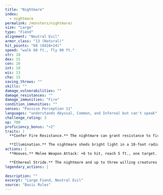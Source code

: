 ```yaml
---
title: "Nightmare"
index:
  - nightmare
permalink: /monsters/nightmare/
size: "Large"
type: "Fiend"
alignment: "Neutral Evil"
armor_class: "13 (Natural)"
hit_points: "68 (8d10+24)"
speed: "walk 60 ft., fly 90 ft."
str: 18
dex: 15
con: 16
int: 10
wis: 13
cha: 15
saving_throws: ""
skills: ""
damage_vulnerabilities: ""
damage_resistances: ""
damage_immunities: "Fire"
condition_immunities: ""
senses: "Passive Perception 11"
languages: "understands Abyssal, Common, and Infernal but can't speak"
challenge_rating: 3
xp: 700
proficiency_bonus: "+2"
traits: |
  **Confer Fire Resistance.** The nightmare can grant resistance to fire damage to anyone riding it.

  **Illumination.** The nightmare sheds bright light in a 10-foot radius and dim light for an additional 10 feet.
actions: |
  **Hooves.** Melee Weapon Attack: +6 to hit, reach 5 ft., one target. Hit: 13 (2d8 + 4) bludgeoning damage plus 7 (2d6) fire damage.

  **Ethereal Stride.** The nightmare and up to three willing creatures within 5 feet of it magically enter the Ethereal Plane from the Material Plane, or vice versa.  
legendary_actions: |
  
description: ""
excerpt: "Large Fiend, Neutral Evil"
source: "Basic Rules"
---
```


